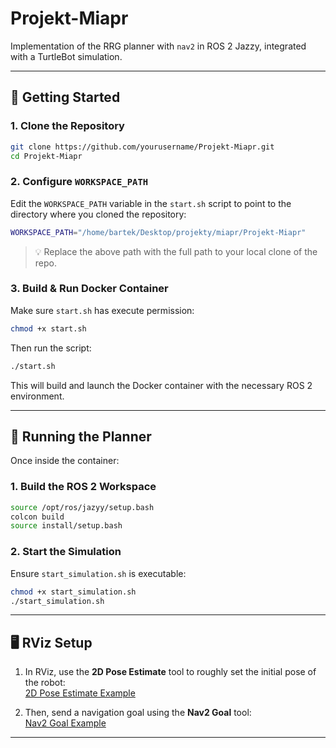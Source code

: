 # Projekt-Miapr

Implementation of the RRG planner with `nav2` in ROS 2 Jazzy, integrated with a TurtleBot simulation.

---

## 🚀 Getting Started

### 1. Clone the Repository

```bash
git clone https://github.com/yourusername/Projekt-Miapr.git
cd Projekt-Miapr
```

### 2. Configure `WORKSPACE_PATH`

Edit the `WORKSPACE_PATH` variable in the `start.sh` script to point to the directory where you cloned the repository:

```bash
WORKSPACE_PATH="/home/bartek/Desktop/projekty/miapr/Projekt-Miapr"
```

> 💡 Replace the above path with the full path to your local clone of the repo.

### 3. Build & Run Docker Container

Make sure `start.sh` has execute permission:

```bash
chmod +x start.sh
```

Then run the script:

```bash
./start.sh
```

This will build and launch the Docker container with the necessary ROS 2 environment.

---

## 🧭 Running the Planner

Once inside the container:

### 1. Build the ROS 2 Workspace

```bash
source /opt/ros/jazyy/setup.bash
colcon build
source install/setup.bash
```

### 2. Start the Simulation

Ensure `start_simulation.sh` is executable:

```bash
chmod +x start_simulation.sh
./start_simulation.sh
```

---

## 🖥️ RViz Setup

1. In RViz, use the **2D Pose Estimate** tool to roughly set the initial pose of the robot:  
   [2D Pose Estimate Example](pose_estimate.png)

2. Then, send a navigation goal using the **Nav2 Goal** tool:  
   [Nav2 Goal Example](nav2_goal.png)

---
